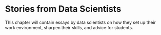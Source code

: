 # Stories from Data Scientists


This chapter will contain essays by data scientists on how they set up their work
environment, sharpen their skills, and advice for students.
